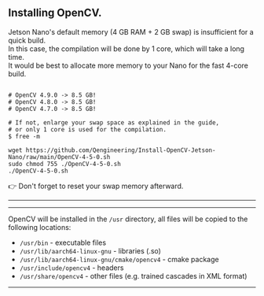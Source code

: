 
## Installing OpenCV.
Jetson Nano's default memory (4 GB RAM + 2 GB swap) is insufficient for a quick build.<br/>
In this case, the compilation will be done by 1 core, which will take a long time.<br/>
It would be best to allocate more memory to your Nano for the fast 4-core build.<br/>
```

# OpenCV 4.9.0 -> 8.5 GB!
# OpenCV 4.8.0 -> 8.5 GB!
# OpenCV 4.7.0 -> 8.5 GB!

# If not, enlarge your swap space as explained in the guide, 
# or only 1 core is used for the compilation.
$ free -m

wget https://github.com/Qengineering/Install-OpenCV-Jetson-Nano/raw/main/OpenCV-4-5-0.sh
sudo chmod 755 ./OpenCV-4-5-0.sh
./OpenCV-4-5-0.sh
```
:point_right: Don't forget to reset your swap memory afterward.

------------


------------

OpenCV will be installed in the `/usr` directory, all files will be copied to the following locations:<br/>

- `/usr/bin` - executable files<br/>
- `/usr/lib/aarch64-linux-gnu` - libraries (.so)<br/>
- `/usr/lib/aarch64-linux-gnu/cmake/opencv4` - cmake package<br/>
- `/usr/include/opencv4` - headers<br/>
- `/usr/share/opencv4` - other files (e.g. trained cascades in XML format)<br/>

------------
